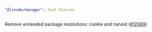 ```yaml
---
"@linode/manager": Tech Stories
---
```


Remove unneeded package resolutions: cookie and nanoid ([#12089](https://github.com/linode/manager/pull/12089))
